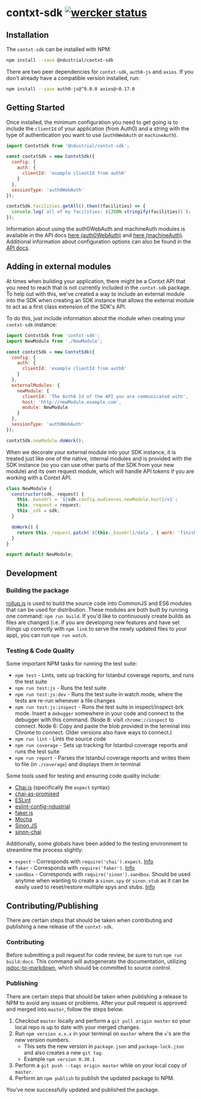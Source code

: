 # contxt-sdk [![wercker status](https://app.wercker.com/status/869ef086297da79ddd0cbf3564f7cba6/s/master 'wercker status')](https://app.wercker.com/project/byKey/869ef086297da79ddd0cbf3564f7cba6)

## Installation

The `contxt-sdk` can be installed with NPM:

```bash
npm install --save @ndustrial/contxt-sdk
```

There are two peer dependencies for `contxt-sdk`, `auth0-js` and `axios`. If you don't already have a compatible version installed, run:

```bash
npm install --save auth0-js@^9.0.0 axios@~0.17.0
```

## Getting Started

Once installed, the minimum configuration you need to get going is to include the `clientId` of your application (from Auth0) and a string with the type of authentication you want to use (`auth0WebAuth` or `machineAuth`).

```javascript
import ContxtSdk from '@ndustrial/contxt-sdk';

const contxtSdk = new ContxtSdk({
  config: {
    auth: {
      clientId: 'example clientId from auth0'
    }
  },
  sessionType: 'auth0WebAuth'
});

contxtSdk.facilities.getAll().then((facilities) => {
  console.log(`all of my facilities: ${JSON.stringify(facilities)}`);
});
```

Information about using the auth0WebAuth and machineAuth modules is available in the API docs [here (auth0WebAuth)](https://github.com/ndustrialio/contxt-sdk-js/blob/master/docs/Auth0WebAuth.md) and [here (machineAuth)](https://github.com/ndustrialio/contxt-sdk-js/blob/master/docs/MachineAuth.md). Additional information about configuration options can also be found in the [API docs](https://github.com/ndustrialio/contxt-sdk-js/blob/master/docs/ContxtSdk.md).

## Adding in external modules

At times when building your application, there might be a Contxt API that you need to reach that is not currently included in the `contxt-sdk` package. To help out with this, we've created a way to include an external module into the SDK when creating an SDK instance that allows the external module to act as a first class extension of the SDK's API.

To do this, just include information about the module when creating your `contxt-sdk` instance:

```javascript
import ContxtSdk from 'contxt-sdk';
import NewModule from './NewModule';

const contxtSdk = new ContxtSdk({
  config: {
    auth: {
      clientId: 'example clientId from auth0'
    }
  },
  externalModules: {
    newModule: {
      clientId: 'The Auth0 Id of the API you are communicated with',
      host: 'http://newModule.example.com',
      module: NewModule
    }
  },
  sessionType: 'auth0WebAuth'
});

contxtSdk.newModule.doWork();
```

When we decorate your external module into your SDK instance, it is treated just like one of the native, internal modules and is provided with the SDK instance (so you can use other parts of the SDK from your new module) and its own request module, which will handle API tokens if you are working with a Contxt API.

```javascript
class NewModule {
  constructor(sdk, request) {
    this._baseUrl = `${sdk.config.audiences.newModule.host}/v1`;
    this._request = request;
    this._sdk = sdk;
  }

  doWork() {
    return this._request.patch(`${this._baseUrl}/data`, { work: 'finished' });
  }
}

export default NewModule;
```

## Development

### Building the package

[rollup.js](https://rollupjs.org/guide/en) is used to build the source code into CommonJS and ES6 modules that can be used for distribution. These modules are both built by running one command: `npm run build`. If you'd like to continuously create builds as files are changed (i.e. if you are developing new features and have set things up correctly with `npm link` to serve the newly updated files to your app), you can run `npm run watch`.

### Testing & Code Quality

Some important NPM tasks for running the test suite:

* `npm test` - Lints, sets up tracking for Istanbul coverage reports, and runs the test suite
* `npm run test:js` - Runs the test suite
* `npm run test:js:dev` - Runs the test suite in watch mode, where the tests are re-run whenever a file changes
* `npm run test:js:inspect` - Runs the test suite in inspect/inspect-brk mode. Insert a `debugger` somewhere in your code and connect to the debugger with this command. (Node 8: visit `chrome://inspect` to connect. Node 6: Copy and paste the blob provided in the terminal into Chrome to connect. Older versions also have ways to connect.)
* `npm run lint` - Lints the source code
* `npm run coverage` - Sets up tracking for Istanbul coverage reports and runs the test suite
* `npm run report` - Parses the Istanbul coverage reports and writes them to file (in `./coverage`) and displays them in terminal

Some tools used for testing and ensuring code quality include:

* [Chai.js](http://chaijs.com/) (specifically the `expect` syntax)
* [chai-as-promised](https://github.com/domenic/chai-as-promised)
* [ESLint](https://eslint.org/)
* [eslint-config-ndustrial](https://github.com/ndustrialio/eslint-config-ndustrial)
* [faker.js](https://github.com/marak/Faker.js/)
* [Mocha](https://mochajs.org/)
* [Sinon.JS](http://sinonjs.org/)
* [sinon-chai](http://chaijs.com/plugins/sinon-chai/)

Additionally, some globals have been added to the testing environment to streamline the process slightly:

* `expect` - Corresponds with `require('chai').expect`. [Info](http://chaijs.com/api/bdd/)
* `faker` - Corresponds with `require('faker')`. [Info](https://github.com/marak/Faker.js/)
* `sandbox` - Corresponds with `require('sinon').sandbox`. Should be used anytime when wanting to create a `sinon.spy` or `sinon.stub` as it can be easily used to reset/restore multiple spys and stubs. [Info](http://sinonjs.org/releases/v4.1.6/sandbox/)

## Contributing/Publishing

There are certain steps that should be taken when contributing and publishing a new release of the `contxt-sdk`.

### Contributing

Before submitting a pull request for code review, be sure to run `npm run build:docs`. This command will autogenerate
the documentation, utilizing [jsdoc-to-markdown](https://github.com/jsdoc2md/jsdoc-to-markdown), which should be
committed to source control.

### Publishing

There are certain steps that should be taken when publishing a release to NPM to avoid any issues or problems. After
your pull request is approved and merged into `master`, follow the steps below.

1.  Checkout `master` locally and perform a `git pull origin master` so your local repo is up to date with your merged changes.
1.  Run `npm version x.x.x` in your terminal on `master` where the `x`'s are the new version numbers.
    * This sets the new version in `package.json` and `package-lock.json` and also creates a new `git tag`.
    * Example `npm version 0.30.1`
1.  Perform a `git push --tags origin master` while on your local copy of `master`.
1.  Perform an `npm publish` to publish the updated package to NPM.

You've now successfully updated and published the package.
